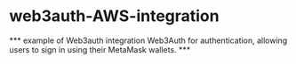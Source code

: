 # web3auth-AWS-integration
*** example of Web3auth integration  Web3Auth for authentication, allowing users to sign in using their MetaMask wallets.  ***
